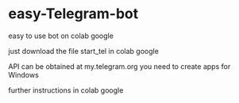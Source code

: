 # easy-Telegram-bot
easy to use bot on colab google

just download the file start_tel  in  colab google

API can be obtained at my.telegram.org
you need to create apps for Windows

further instructions in colab google
